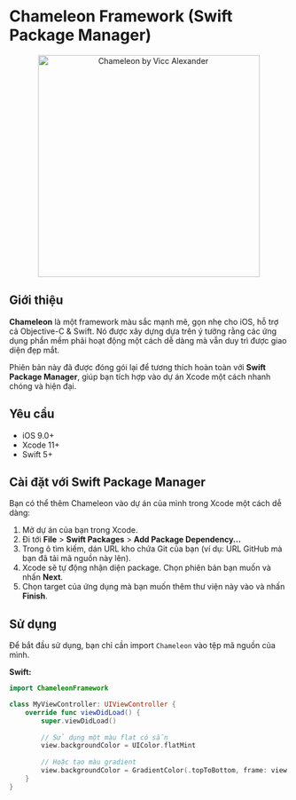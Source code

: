 # Chameleon Framework (Swift Package Manager)

<p align="center">
  <img src="http://i.imgur.com/BwqHhB4.png" alt="Chameleon by Vicc Alexander" width="400"/>
</p>

## Giới thiệu

**Chameleon** là một framework màu sắc mạnh mẽ, gọn nhẹ cho iOS, hỗ trợ cả Objective-C & Swift. Nó được xây dựng dựa trên ý tưởng rằng các ứng dụng phần mềm phải hoạt động một cách dễ dàng mà vẫn duy trì được giao diện đẹp mắt.

Phiên bản này đã được đóng gói lại để tương thích hoàn toàn với **Swift Package Manager**, giúp bạn tích hợp vào dự án Xcode một cách nhanh chóng và hiện đại.

## Yêu cầu

* iOS 9.0+
* Xcode 11+
* Swift 5+

## Cài đặt với Swift Package Manager

Bạn có thể thêm Chameleon vào dự án của mình trong Xcode một cách dễ dàng:

1.  Mở dự án của bạn trong Xcode.
2.  Đi tới **File** > **Swift Packages** > **Add Package Dependency...**
3.  Trong ô tìm kiếm, dán URL kho chứa Git của bạn (ví dụ: URL GitHub mà bạn đã tải mã nguồn này lên).
4.  Xcode sẽ tự động nhận diện package. Chọn phiên bản bạn muốn và nhấn **Next**.
5.  Chọn target của ứng dụng mà bạn muốn thêm thư viện này vào và nhấn **Finish**.

## Sử dụng

Để bắt đầu sử dụng, bạn chỉ cần import `Chameleon` vào tệp mã nguồn của mình.

**Swift:**

```swift
import ChameleonFramework

class MyViewController: UIViewController {
    override func viewDidLoad() {
        super.viewDidLoad()
        
        // Sử dụng một màu flat có sẵn
        view.backgroundColor = UIColor.flatMint
        
        // Hoặc tạo màu gradient
        view.backgroundColor = GradientColor(.topToBottom, frame: view.frame, colors: [.flatRed, .flatBlue])
    }
}